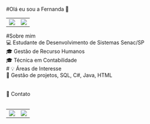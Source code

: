 #Olá eu sou a Fernanda 👋
<table>
  <td>
    <img src="https://github-readme-stats.vercel.app/api?username=FernandaLia&theme=dark&show_icons=true">
  </td>
  <td>
   <img src="https://github-readme-stats.vercel.app/api/top-langs/?username=FernandaLia&langs_count=8&theme=dark"> 
  </td>
</table>
<div>
  #Sobre mim <br>
  💻 Estudante de Desenvolvimento de Sistemas Senac/SP<br>
  🎓 Gestão de Recurso Humanos<br>
  🎓 Técnica em Contabilidade<br>
  </div>
  <div>
  # 💡 Áreas de Interesse<br>
  📖 Gestão de projetos, SQL, C#, Java, HTML <br>
  </div>
  <div>
    <br><br>
  📱 Contato
    <br><br>
    <table>
    <td>
      <a href="https://linkedin.com/in/fernandapisani"><img src="https://img.shields.io/badge/LinkedIn-0077B5?style=for-the-badge&logo=linkedin&logoColor=white"></a>
    </td>
    <td>
      <a href="https://github.com/FernandaLia"><img src="https://img.shields.io/badge/GitHub-100000?style=for-the-badge&logo=github&logoColor=white"></a>
    </td>
    </table>
  </div>

